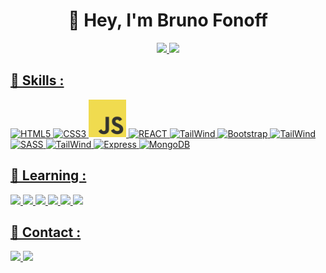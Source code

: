 <div align="center">
<h1>🖖  Hey, I'm Bruno Fonoff  </h1>
</div>
<div align="center">
  <a href="https://github.com/bruno-fonoff">
  <img height="160px" src="https://github-readme-stats.vercel.app/api/top-langs/?username=bruno-fonoff&layout=compact&langs_count=7&theme=midnight-purple&hide=Shell&langs_count=6"/>
  <img height="160px" src="https://github-readme-stats.vercel.app/api?username=bruno-fonoff&show_icons=true&theme=midnight-purple&count_private=true"/>
 </div>   
   
## 🧰   Skills :
      
<img src="https://cdn.jsdelivr.net/gh/devicons/devicon/icons/html5/html5-original.svg" alt="HTML5" height="60"/>
<img src="https://cdn.jsdelivr.net/gh/devicons/devicon/icons/css3/css3-original.svg" alt="CSS3" height="60"/>
<img src="https://raw.githubusercontent.com/github/explore/80688e429a7d4ef2fca1e82350fe8e3517d3494d/topics/javascript/javascript.png" alt="Javascript" height="60" >
<img src="https://cdn.jsdelivr.net/gh/devicons/devicon/icons/react/react-original.svg" alt="REACT" height="60">
<img src="https://cdn.jsdelivr.net/gh/devicons/devicon/icons/tailwindcss/tailwindcss-plain.svg" alt="TailWind" height="60">
<img src="https://cdn.jsdelivr.net/gh/devicons/devicon/icons/bootstrap/bootstrap-original.svg" alt="Bootstrap" height="60">
<img src="https://cdn.jsdelivr.net/gh/devicons/devicon/icons/materialui/materialui-original.svg" alt="TailWind" height="60">
<img src="https://cdn.jsdelivr.net/gh/devicons/devicon/icons/sass/sass-original.svg" alt="SASS" height="60">
<img src="https://cdn.jsdelivr.net/gh/devicons/devicon/icons/nodejs/nodejs-original.svg" alt="TailWind" height="60">
<img src="https://cdn.jsdelivr.net/gh/devicons/devicon/icons/express/express-original.svg" alt="Express" height="60">
<img src="https://cdn.jsdelivr.net/gh/devicons/devicon/icons/mongodb/mongodb-original-wordmark.svg" alt="MongoDB" height="60">



##  📝 Learning :
<img src="https://cdn.jsdelivr.net/gh/devicons/devicon/icons/redux/redux-original.svg"  height="60" />
<img src="https://cdn.jsdelivr.net/gh/devicons/devicon/icons/nextjs/nextjs-original-wordmark.svg"  height="60" />
<img src="https://cdn.jsdelivr.net/gh/devicons/devicon/icons/typescript/typescript-original.svg"  height="60" />
<img src="https://cdn.jsdelivr.net/gh/devicons/devicon/icons/jest/jest-plain.svg"  height="60" />
<img src="https://cdn.jsdelivr.net/gh/devicons/devicon/icons/mysql/mysql-original.svg" height="60" />
<img src="https://cdn.jsdelivr.net/gh/devicons/devicon/icons/postgresql/postgresql-original.svg" height="60" />

##  📧 Contact :
<a href="https://www.linkedin.com/in/bruno-fonoff/">
<img src="https://cdn.jsdelivr.net/gh/devicons/devicon/icons/linkedin/linkedin-original.svg" height="60" />
<a href="https://www.linkedin.com/in/bruno-fonoff/">
<img src="https://cdn.jsdelivr.net/gh/devicons/devicon/icons/slack/slack-original.svg" height="60" />
          
          
          










